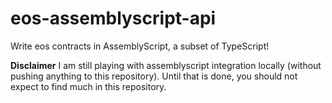 # eos-assemblyscript-api
Write eos contracts in AssemblyScript, a subset of TypeScript!

__Disclaimer__
I am still playing with assemblyscript integration locally (without pushing anything to this repository). Until that is done, you should not expect to find much in this repository.

